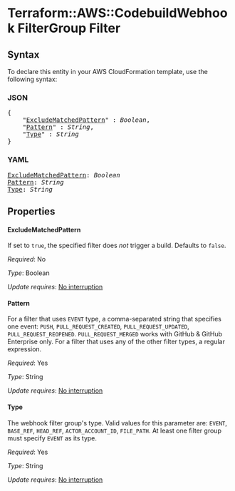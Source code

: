 # Terraform::AWS::CodebuildWebhook FilterGroup Filter

## Syntax

To declare this entity in your AWS CloudFormation template, use the following syntax:

### JSON

<pre>
{
    "<a href="#excludematchedpattern" title="ExcludeMatchedPattern">ExcludeMatchedPattern</a>" : <i>Boolean</i>,
    "<a href="#pattern" title="Pattern">Pattern</a>" : <i>String</i>,
    "<a href="#type" title="Type">Type</a>" : <i>String</i>
}
</pre>

### YAML

<pre>
<a href="#excludematchedpattern" title="ExcludeMatchedPattern">ExcludeMatchedPattern</a>: <i>Boolean</i>
<a href="#pattern" title="Pattern">Pattern</a>: <i>String</i>
<a href="#type" title="Type">Type</a>: <i>String</i>
</pre>

## Properties

#### ExcludeMatchedPattern

If set to `true`, the specified filter does *not* trigger a build. Defaults to `false`.

_Required_: No

_Type_: Boolean

_Update requires_: [No interruption](https://docs.aws.amazon.com/AWSCloudFormation/latest/UserGuide/using-cfn-updating-stacks-update-behaviors.html#update-no-interrupt)

#### Pattern

For a filter that uses `EVENT` type, a comma-separated string that specifies one event: `PUSH`, `PULL_REQUEST_CREATED`, `PULL_REQUEST_UPDATED`, `PULL_REQUEST_REOPENED`. `PULL_REQUEST_MERGED` works with GitHub & GitHub Enterprise only. For a filter that uses any of the other filter types, a regular expression.

_Required_: Yes

_Type_: String

_Update requires_: [No interruption](https://docs.aws.amazon.com/AWSCloudFormation/latest/UserGuide/using-cfn-updating-stacks-update-behaviors.html#update-no-interrupt)

#### Type

The webhook filter group's type. Valid values for this parameter are: `EVENT`, `BASE_REF`, `HEAD_REF`, `ACTOR_ACCOUNT_ID`, `FILE_PATH`. At least one filter group must specify `EVENT` as its type.

_Required_: Yes

_Type_: String

_Update requires_: [No interruption](https://docs.aws.amazon.com/AWSCloudFormation/latest/UserGuide/using-cfn-updating-stacks-update-behaviors.html#update-no-interrupt)

